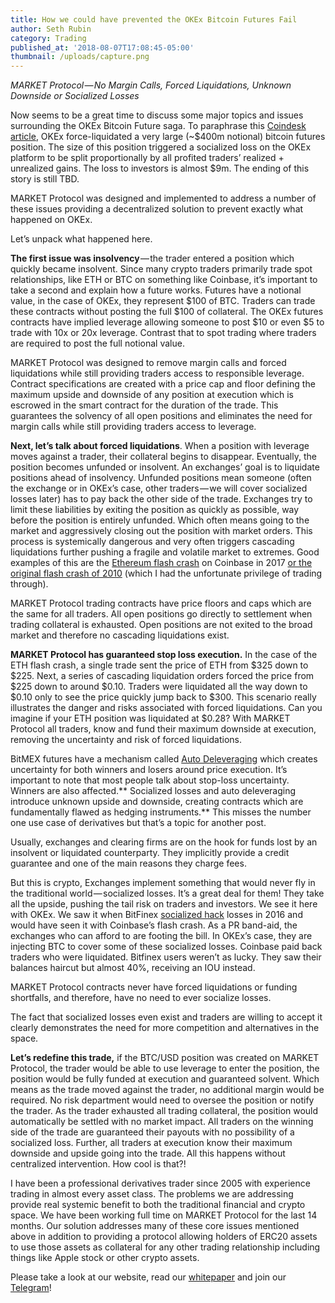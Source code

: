 ```yaml
---
title: How we could have prevented the OKEx Bitcoin Futures Fail
author: Seth Rubin
category: Trading
published_at: '2018-08-07T17:08:45-05:00'
thumbnail: /uploads/capture.png
---
```

_MARKET Protocol — No Margin Calls, Forced Liquidations, Unknown Downside or Socialized Losses_

Now seems to be a great time to discuss some major topics and issues surrounding the OKEx Bitcoin Future saga. To paraphrase this [Coindesk article](https://www.coindesk.com/okex-confirms-9m-clawback-after-enormous-bitcoin-futures-position-fails/), OKEx force-liquidated a very large (~$400m notional) bitcoin futures position. The size of this position triggered a socialized loss on the OKEx platform to be split proportionally by all profited traders’ realized + unrealized gains. The loss to investors is almost $9m. The ending of this story is still TBD.

MARKET Protocol was designed and implemented to address a number of these issues providing a decentralized solution to prevent exactly what happened on OKEx.

Let’s unpack what happened here.

**The first issue was insolvency** — the trader entered a position which quickly became insolvent. Since many crypto traders primarily trade spot relationships, like ETH or BTC on something like Coinbase, it’s important to take a second and explain how a future works. Futures have a notional value, in the case of OKEx, they represent $100 of BTC. Traders can trade these contracts without posting the full $100 of collateral. The OKEx futures contracts have implied leverage allowing someone to post $10 or even $5 to trade with 10x or 20x leverage. Contrast that to spot trading where traders are required to post the full notional value.

MARKET Protocol was designed to remove margin calls and forced liquidations while still providing traders access to responsible leverage. Contract specifications are created with a price cap and floor defining the maximum upside and downside of any position at execution which is escrowed in the smart contract for the duration of the trade. This guarantees the solvency of all open positions and eliminates the need for margin calls while still providing traders access to leverage.

**Next, let’s talk about forced liquidations**. When a position with leverage moves against a trader, their collateral begins to disappear. Eventually, the position becomes unfunded or insolvent. An exchanges’ goal is to liquidate positions ahead of insolvency. Unfunded positions mean someone (often the exchange or in OKEx’s case, other traders — we will cover socialized losses later) has to pay back the other side of the trade. Exchanges try to limit these liabilities by exiting the position as quickly as possible, way before the position is entirely unfunded. Which often means going to the market and aggressively closing out the position with market orders. This process is systemically dangerous and very often triggers cascading liquidations further pushing a fragile and volatile market to extremes. Good examples of this are the [Ethereum flash crash](https://news.bitcoin.com/coinbase-under-investigation-for-ethereum-flash-crash/) on Coinbase in 2017 [or the original flash crash of 2010](https://en.wikipedia.org/wiki/2010_Flash_Crash) (which I had the unfortunate privilege of trading through).

MARKET Protocol trading contracts have price floors and caps which are the same for all traders. All open positions go directly to settlement when trading collateral is exhausted. Open positions are not exited to the broad market and therefore no cascading liquidations exist.

**MARKET Protocol has guaranteed stop loss execution.** In the case of the ETH flash crash, a single trade sent the price of ETH from $325 down to $225. Next, a series of cascading liquidation orders forced the price from $225 down to around $0.10. Traders were liquidated all the way down to $0.10 only to see the price quickly jump back to $300. This scenario really illustrates the danger and risks associated with forced liquidations. Can you imagine if your ETH position was liquidated at $0.28? With MARKET Protocol all traders, know and fund their maximum downside at execution, removing the uncertainty and risk of forced liquidations.

BitMEX futures have a mechanism called [Auto Deleveraging](https://www.bitmex.com/app/autoDeleveraging) which creates uncertainty for both winners and losers around price execution. It’s important to note that most people talk about stop-loss uncertainty. Winners are also affected.** Socialized losses and auto deleveraging introduce unknown upside and downside, creating contracts which are fundamentally flawed as hedging instruments.** This misses the number one use case of derivatives but that’s a topic for another post.

Usually, exchanges and clearing firms are on the hook for funds lost by an insolvent or liquidated counterparty. They implicitly provide a credit guarantee and one of the main reasons they charge fees.

But this is crypto, Exchanges implement something that would never fly in the traditional world — socialized losses. It’s a great deal for them! They take all the upside, pushing the tail risk on traders and investors. We see it here with OKEx. We saw it when BitFinex [socialized hack](https://www.reuters.com/article/us-bitfinex-hacked-hongkong/bitfinex-says-expects-socialized-loss-for-72-million-bitcoin-hack-idUSKCN10G0CZ) losses in 2016 and would have seen it with Coinbase’s flash crash. As a PR band-aid, the exchanges who can afford to are footing the bill. In OKEx’s case, they are injecting BTC to cover some of these socialized losses. Coinbase paid back traders who were liquidated. Bitfinex users weren’t as lucky. They saw their balances haircut but almost 40%, receiving an IOU instead.

MARKET Protocol contracts never have forced liquidations or funding shortfalls, and therefore, have no need to ever socialize losses.

The fact that socialized losses even exist and traders are willing to accept it clearly demonstrates the need for more competition and alternatives in the space.

**Let’s redefine this trade,** if the BTC/USD position was created on MARKET Protocol, the trader would be able to use leverage to enter the position, the position would be fully funded at execution and guaranteed solvent. Which means as the trade moved against the trader, no additional margin would be required. No risk department would need to oversee the position or notify the trader. As the trader exhausted all trading collateral, the position would automatically be settled with no market impact. All traders on the winning side of the trade are guaranteed their payouts with no possibility of a socialized loss. Further, all traders at execution know their maximum downside and upside going into the trade. All this happens without centralized intervention. How cool is that?!

I have been a professional derivatives trader since 2005 with experience trading in almost every asset class. The problems we are addressing provide real systemic benefit to both the traditional financial and crypto space. We have been working full time on MARKET Protocol for the last 14 months. Our solution addresses many of these core issues mentioned above in addition to providing a protocol allowing holders of ERC20 assets to use those assets as collateral for any other trading relationship including things like Apple stock or other crypto assets.

Please take a look at our website, read our [whitepaper](https://marketprotocol.io/whitepaper) and join our [Telegram](https://t.me/Market_Protocol_Chat)!
